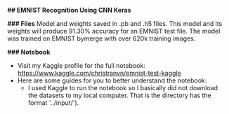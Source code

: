**## EMNIST Recognition Using CNN Keras**

**### Files**
Model and weights saved in .pb and .h5 files. This model and its weights will produce 91.30% accuracy for an EMNIST test file. The model was trained on EMNIST bymerge with over 620k training images. 

**### Notebook**
- Visit my Kaggle profile for the full notebook: https://www.kaggle.com/christranvn/emnist-test-kaggle
- Here are some guides for you to better understand the notebook:
  * I used Kaggle to run the notebook so I basically did not download the datasets to my local computer. That is the directory has the format '../input/').
